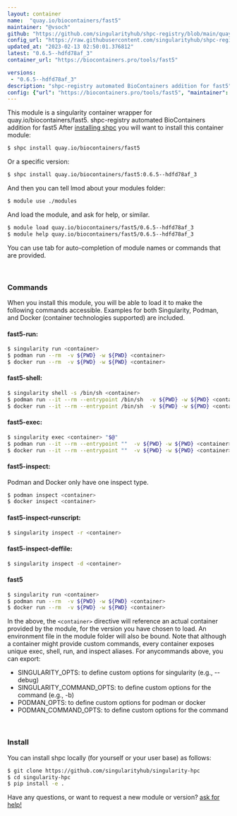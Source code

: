 ```yaml
---
layout: container
name:  "quay.io/biocontainers/fast5"
maintainer: "@vsoch"
github: "https://github.com/singularityhub/shpc-registry/blob/main/quay.io/biocontainers/fast5/container.yaml"
config_url: "https://raw.githubusercontent.com/singularityhub/shpc-registry/main/quay.io/biocontainers/fast5/container.yaml"
updated_at: "2023-02-13 02:50:01.376812"
latest: "0.6.5--hdfd78af_3"
container_url: "https://biocontainers.pro/tools/fast5"

versions:
 - "0.6.5--hdfd78af_3"
description: "shpc-registry automated BioContainers addition for fast5"
config: {"url": "https://biocontainers.pro/tools/fast5", "maintainer": "@vsoch", "description": "shpc-registry automated BioContainers addition for fast5", "latest": {"0.6.5--hdfd78af_3": "sha256:68bbc9070a988e0790f79ff869985052c5f77f0e6f7e073c88458bfe2498383f"}, "tags": {"0.6.5--hdfd78af_3": "sha256:68bbc9070a988e0790f79ff869985052c5f77f0e6f7e073c88458bfe2498383f"}, "docker": "quay.io/biocontainers/fast5"}
---
```


This module is a singularity container wrapper for quay.io/biocontainers/fast5.
shpc-registry automated BioContainers addition for fast5
After [installing shpc](#install) you will want to install this container module:


```bash
$ shpc install quay.io/biocontainers/fast5
```

Or a specific version:

```bash
$ shpc install quay.io/biocontainers/fast5:0.6.5--hdfd78af_3
```

And then you can tell lmod about your modules folder:

```bash
$ module use ./modules
```

And load the module, and ask for help, or similar.

```bash
$ module load quay.io/biocontainers/fast5/0.6.5--hdfd78af_3
$ module help quay.io/biocontainers/fast5/0.6.5--hdfd78af_3
```

You can use tab for auto-completion of module names or commands that are provided.

<br>

### Commands

When you install this module, you will be able to load it to make the following commands accessible.
Examples for both Singularity, Podman, and Docker (container technologies supported) are included.

#### fast5-run:

```bash
$ singularity run <container>
$ podman run --rm  -v ${PWD} -w ${PWD} <container>
$ docker run --rm  -v ${PWD} -w ${PWD} <container>
```

#### fast5-shell:

```bash
$ singularity shell -s /bin/sh <container>
$ podman run --it --rm --entrypoint /bin/sh  -v ${PWD} -w ${PWD} <container>
$ docker run --it --rm --entrypoint /bin/sh  -v ${PWD} -w ${PWD} <container>
```

#### fast5-exec:

```bash
$ singularity exec <container> "$@"
$ podman run --it --rm --entrypoint ""  -v ${PWD} -w ${PWD} <container> "$@"
$ docker run --it --rm --entrypoint ""  -v ${PWD} -w ${PWD} <container> "$@"
```

#### fast5-inspect:

Podman and Docker only have one inspect type.

```bash
$ podman inspect <container>
$ docker inspect <container>
```

#### fast5-inspect-runscript:

```bash
$ singularity inspect -r <container>
```

#### fast5-inspect-deffile:

```bash
$ singularity inspect -d <container>
```



#### fast5

```bash
$ singularity run <container>
$ podman run --rm  -v ${PWD} -w ${PWD} <container>
$ docker run --rm  -v ${PWD} -w ${PWD} <container>
```


In the above, the `<container>` directive will reference an actual container provided
by the module, for the version you have chosen to load. An environment file in the
module folder will also be bound. Note that although a container
might provide custom commands, every container exposes unique exec, shell, run, and
inspect aliases. For anycommands above, you can export:

 - SINGULARITY_OPTS: to define custom options for singularity (e.g., --debug)
 - SINGULARITY_COMMAND_OPTS: to define custom options for the command (e.g., -b)
 - PODMAN_OPTS: to define custom options for podman or docker
 - PODMAN_COMMAND_OPTS: to define custom options for the command

<br>

### Install

You can install shpc locally (for yourself or your user base) as follows:

```bash
$ git clone https://github.com/singularityhub/singularity-hpc
$ cd singularity-hpc
$ pip install -e .
```

Have any questions, or want to request a new module or version? [ask for help!](https://github.com/singularityhub/singularity-hpc/issues)